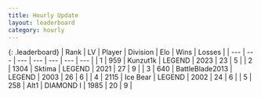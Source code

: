 ```yaml
---
title: Hourly Update
layout: leaderboard
category: hourly
---
```


{: .leaderboard}
| Rank | LV | Player | Division | Elo | Wins | Losses |
| --- | --- | --- | --- | --- | --- | --- |
| <span data-change="0">1</span> | 959 | <span title="ID: 392407">Kunzut1k</span> | LEGEND | <span data-change="0">2023</span> | <span data-change="0">23</span> | <span data-change="0">5</span> |
| <span data-change="0">2</span> | 1304 | <span title="ID: 353063">Sktima</span> | LEGEND | <span data-change="0">2021</span> | <span data-change="0">27</span> | <span data-change="0">9</span> |
| <span data-change="0">3</span> | 640 | <span title="ID: 12051">BattleBlade2013</span> | LEGEND | <span data-change="0">2003</span> | <span data-change="0">26</span> | <span data-change="0">6</span> |
| <span data-change="0">4</span> | 2115 | <span title="ID: 417840">Ice Bear</span> | LEGEND | <span data-change="0">2002</span> | <span data-change="0">24</span> | <span data-change="0">6</span> |
| <span data-change="0">5</span> | 258 | <span title="ID: 443550">Alt1</span> | DIAMOND I | <span data-change="0">1985</span> | <span data-change="0">20</span> | <span data-change="0">9</span> |